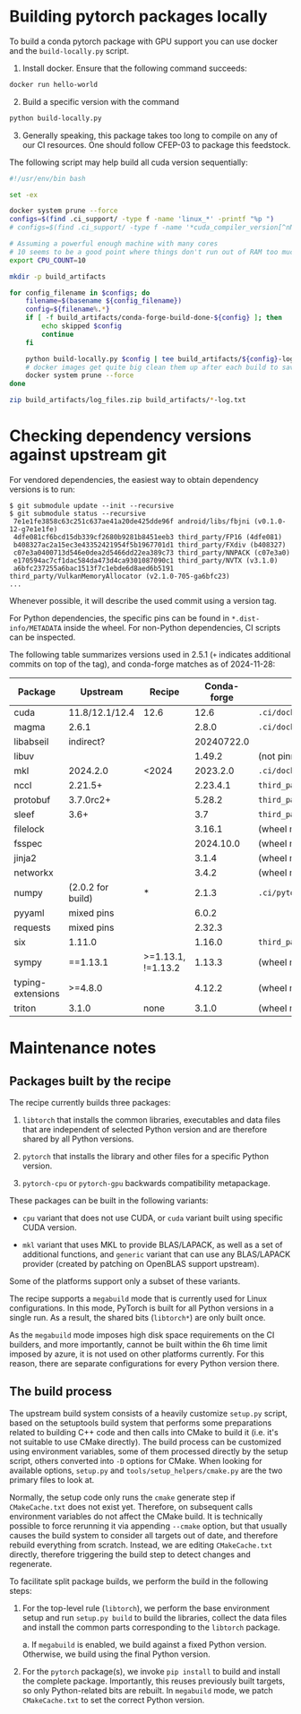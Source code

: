 Building pytorch packages locally
=================================
To build a conda pytorch package with GPU support you can use docker and the
`build-locally.py` script.

1. Install docker. Ensure that the following command succeeds:

```bash
docker run hello-world
```

2. Build a specific version with the command
```bash
python build-locally.py
```

3. Generally speaking, this package takes too long to compile on any of our CI
  resources. One should follow CFEP-03 to package this feedstock.

The following script may help build all cuda version sequentially:
```bash
#!/usr/env/bin bash

set -ex

docker system prune --force
configs=$(find .ci_support/ -type f -name 'linux_*' -printf "%p ")
# configs=$(find .ci_support/ -type f -name '*cuda_compiler_version[^nN]*' -printf "%p ")

# Assuming a powerful enough machine with many cores
# 10 seems to be a good point where things don't run out of RAM too much.
export CPU_COUNT=10

mkdir -p build_artifacts

for config_filename in $configs; do
    filename=$(basename ${config_filename})
    config=${filename%.*}
    if [ -f build_artifacts/conda-forge-build-done-${config} ]; then
        echo skipped $config
        continue
    fi

    python build-locally.py $config | tee build_artifacts/${config}-log.txt
    # docker images get quite big clean them up after each build to save your disk....
    docker system prune --force
done

zip build_artifacts/log_files.zip build_artifacts/*-log.txt
```


Checking dependency versions against upstream git
=================================================
For vendored dependencies, the easiest way to obtain dependency versions
is to run:

```console
$ git submodule update --init --recursive
$ git submodule status --recursive
 7e1e1fe3858c63c251c637ae41a20de425dde96f android/libs/fbjni (v0.1.0-12-g7e1e1fe)
 4dfe081cf6bcd15db339cf2680b9281b8451eeb3 third_party/FP16 (4dfe081)
 b408327ac2a15ec3e43352421954f5b1967701d1 third_party/FXdiv (b408327)
 c07e3a0400713d546e0dea2d5466dd22ea389c73 third_party/NNPACK (c07e3a0)
 e170594ac7cf1dac584da473d4ca9301087090c1 third_party/NVTX (v3.1.0)
 a6bfc237255a6bac1513f7c1ebde6d8aed6b5191 third_party/VulkanMemoryAllocator (v2.1.0-705-ga6bfc23)
...
```

Whenever possible, it will describe the used commit using a version tag.

For Python dependencies, the specific pins can be found
in `*.dist-info/METADATA` inside the wheel. For non-Python dependencies,
CI scripts can be inspected.

The following table summarizes versions used in 2.5.1 (`+` indicates
additional commits on top of the tag), and conda-forge matches as
of 2024-11-28:

| Package   | Upstream       | Recipe | Conda-forge | Source                              |
|-----------|----------------|--------|-------------|-------------------------------------|
| cuda      | 11.8/12.1/12.4 | 12.6   | 12.6        | `.ci/docker/build.sh`               |
| magma     | 2.6.1          |        | 2.8.0       | `.ci/docker/common/instal_magma.sh` |
| libabseil | indirect?      |        | 20240722.0  |                                     |
| libuv     |                |        | 1.49.2      | (not pinned)                        |
| mkl       | 2024.2.0       | <2024  | 2023.2.0    | `.ci/docker/common/install_mkl.sh`  |
| nccl      | 2.21.5+        |        | 2.23.4.1    | `third_party/nccl/nccl`             |
| protobuf  | 3.7.0rc2+      |        | 5.28.2      | `third_party/protobuf`              |
| sleef     | 3.6+           |        | 3.7         | `third_party/sleef`                 |
| filelock  |                |        | 3.16.1      | (wheel metadata)                    |
| fsspec    |                |        | 2024.10.0   | (wheel metadata)                    |
| jinja2    |                |        | 3.1.4       | (wheel metadata)                    |
| networkx  |                |        | 3.4.2       | (wheel metadata)                    |
| numpy     | (2.0.2 for build) | *   | 2.1.3       | `.ci/pytorch/build.sh`              |
| pyyaml    | mixed pins     |        | 6.0.2       |                                     |
| requests  | mixed pins     |        | 2.32.3      |                                     |
| six       | 1.11.0         |        | 1.16.0      | `third_party/NNPACK/cmake/DownloadSix.cmake` |
| sympy     | ==1.13.1       | >=1.13.1, !=1.13.2 | 1.13.3 | (wheel metadata)             |
| typing-extensions | >=4.8.0 |       | 4.12.2      | (wheel metadata)                    |
| triton    | 3.1.0          | none   | 3.1.0       | (wheel metadata)                    |


Maintenance notes
=================

Packages built by the recipe
----------------------------
The recipe currently builds three packages:

1. `libtorch` that installs the common libraries, executables and data files
   that are independent of selected Python version and are therefore shared
   by all Python versions.

2. `pytorch` that installs the library and other files for a specific Python
   version.

3. `pytorch-cpu` or `pytorch-gpu` backwards compatibility metapackage.

These packages can be built in the following variants:

- `cpu` variant that does not use CUDA, or `cuda` variant built using
  specific CUDA version.

- `mkl` variant that uses MKL to provide BLAS/LAPACK, as well as a set
  of additional functions, and `generic` variant that can use any BLAS/LAPACK
  provider (created by patching on OpenBLAS support upstream).

Some of the platforms support only a subset of these variants.

The recipe supports a `megabuild` mode that is currently used for Linux
configurations. In this mode, PyTorch is built for all Python versions
in a single run. As a result, the shared bits (`libtorch*`) are only built once.

As the `megabuild` mode imposes high disk space requirements on the CI builders,
and more importantly, cannot be built within the 6h time limit imposed by azure,
it is not used on other platforms currently. For this reason, there are separate
configurations for every Python version there.


The build process
-----------------
The upstream build system consists of a heavily customize `setup.py` script,
based on the setuptools build system that performs some preparations related
to building C++ code and then calls into CMake to build it (i.e. it's not
suitable to use CMake directly). The build process can be customized using
environment variables, some of them processed directly by the setup script,
others converted into `-D` options for CMake. When looking for available
options, `setup.py` and `tools/setup_helpers/cmake.py` are the two primary
files to look at.

Normally, the setup code only runs the `cmake` generate step if `CMakeCache.txt`
does not exist yet. Therefore, on subsequent calls environment variables do not
affect the CMake build. It is technically possible to force rerunning it via
appending `--cmake` option, but that usually causes the build system to consider
all targets out of date, and therefore rebuild everything from scratch. Instead,
we are editing `CMakeCache.txt` directly, therefore triggering the build step
to detect changes and regenerate.

To facilitate split package builds, we perform the build in the following steps:

1. For the top-level rule (`libtorch`), we perform the base environment setup
   and run `setup.py build` to build the libraries, collect the data files
   and install the common parts corresponding to the `libtorch` package.

   a. If `megabuild` is enabled, we build against a fixed Python version.
      Otherwise, we build using the final Python version.

2. For the `pytorch` package(s), we invoke `pip install` to build and install
   the complete package. Importantly, this reuses previously built targets,
   so only Python-related bits are rebuilt. In `megabuild` mode, we patch
   `CMakeCache.txt` to set the correct Python version.
